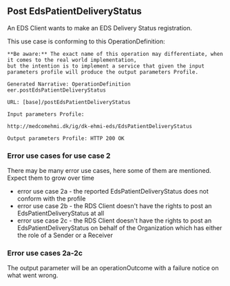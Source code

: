 ## Post EdsPatientDeliveryStatus

An EDS Client wants to make an EDS Delivery Status registration.  

This use case is conforming to this OperationDefinition: 

    **Be aware:** The exact name of this operation may differentiate, when it comes to the real world implementation, 
    but the intention is to implement a service that given the input parameters profile will produce the output parameters Profile.

    Generated Narrative: OperationDefinition eer.postEdsPatientDeliveryStatus

    URL: [base]/postEdsPatientDeliveryStatus

    Input parameters Profile:

    http://medcomehmi.dk/ig/dk-ehmi-eds/EdsPatientDeliveryStatus

    Output parameters Profile: HTTP 200 OK
    
### Error use cases for use case 2

There may be many error use cases, here some of them are mentioned. Expect them to grow over time

- error use case 2a - the reported EdsPatientDeliveryStatus does not conform with the profile
- error use case 2b - the RDS Client doesn't have the rights to post an EdsPatientDeliveryStatus at all
- error use case 2c - the RDS Client doesn't have the rights to post an EdsPatientDeliveryStatus on behalf of the Organization which has either the role of a Sender or a Receiver

### Error use cases 2a-2c

The output parameter will be an operationOutcome with a failure notice on what went wrong.

<!--img src="./eer_getDeviceDataByDeviceId_error1.png" alt="eer_getDeviceDataByDeviceId_error1" style="width:100%;height:auto;border=1;margin: 20px 20px 20px 0px"-->

 